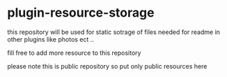 # plugin-resource-storage

this repository will be used for static sotrage of files needed for readme in other plugins like photos ect ..

fill free to add more resource to this repository

please note this is public repository so put only public resources here
